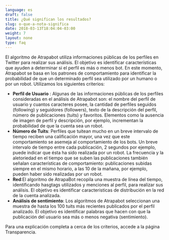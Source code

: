 ```yaml
---
language: es
draft: false
title: ¿Qué significan los resultados?
slug: o-que-a-nota-significa
date: 2018-03-13T18:04:04-03:00
weight: 7
layout: none
type: faq
---
```

El algoritmo de Atrapabot utiliza informaciones públicas de los perfiles en Twitter para realizar sus análisis. El objetivo es identificar características que ayuden a determinar si el perfil es más o menos bot. En este momento, Atrapabot se basa en los patrones de comportamiento para identificar la probabilidad de que un determinado perfil sea utilizado por un humano o por un robot. Utilizamos los siguientes criterios:

* **Perfil de Usuario** : Algunas de las informaciones públicas de los perfiles consideradas en el análisis de Atrapabot son: el nombre del perfil de usuario y cuantos caracteres posee, la cantidad de perfiles seguidos (following) y seguidores (followers), texto de la descripción del perfil, número de publicaciones (tuits) y favoritos.  Elementos como la ausencia de imagen de perfil y descripción, por ejemplo, incrementan la probabilidad de que la cuenta sea un robot.
* **Número de Tuits**: Perfiles que tuitean mucho en un breve intervalo de tiempo reciben una calificación mayor, una vez que este comportamiento se asemeja al comportamiento de los bots. Un breve intervalo de tiempo entre cada publicación, 2 segundos por ejemplo, puede indicar que ésta ha sido realizada por un robot. La frecuencia y la aletoriedad en el tiempo que se suben las publicaciones también señalan características de comportamiento: publicaciones subidas siempre en el mismo horario, a las 10 de la mañana, por ejemplo, pueden haber sido realizadas por un robot.
* **Red**:El algoritmo de AtrapaBot recopila una muestra de línea del tiempo, identificando hasgtags utilizados y menciones al perfil, para realizar sus análisis. El objetivo es identificar caracteristicas de distribución en la red de la cuenta analizada.
* **Análisis de sentimiento**: Los algoritmos de Atrapabot seleccionan una muestra de hasta los 100 tuits más recientes publicados por el perfil analizado. El objetivo es identificar palabras que hacen con que la publicación del usuario sea más o menos negativa (sentimiento).  

Para una explicación completa a cerca de los criterios, accede a la página Transparencia.